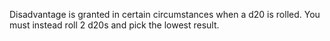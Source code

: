 Disadvantage is granted in certain circumstances when a d20 is rolled. You must instead roll 2 d20s and pick the lowest result.